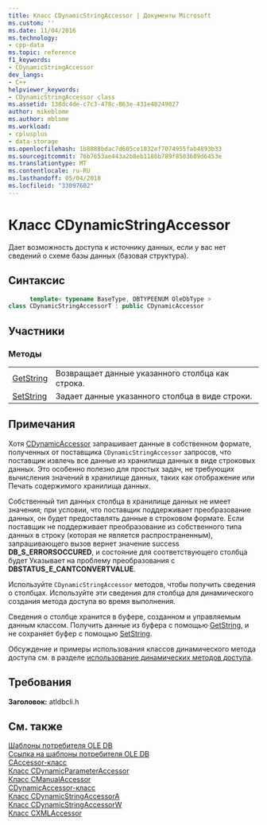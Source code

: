 ```yaml
---
title: Класс CDynamicStringAccessor | Документы Microsoft
ms.custom: ''
ms.date: 11/04/2016
ms.technology:
- cpp-data
ms.topic: reference
f1_keywords:
- CDynamicStringAccessor
dev_langs:
- C++
helpviewer_keywords:
- CDynamicStringAccessor class
ms.assetid: 138dc4de-c7c3-478c-863e-431e48249027
author: mikeblome
ms.author: mblome
ms.workload:
- cplusplus
- data-storage
ms.openlocfilehash: 1b8888bdac7d605ce1832ef7074955fab4893b33
ms.sourcegitcommit: 76b7653ae443a2b8eb1186b789f8503609d6453e
ms.translationtype: MT
ms.contentlocale: ru-RU
ms.lasthandoff: 05/04/2018
ms.locfileid: "33097602"
---
```

# <a name="cdynamicstringaccessor-class"></a>Класс CDynamicStringAccessor
Дает возможность доступа к источнику данных, если у вас нет сведений о схеме базы данных (базовая структура).  
  
## <a name="syntax"></a>Синтаксис  
  
```cpp
      template< typename BaseType, DBTYPEENUM OleDbType >  
class CDynamicStringAccessorT : public CDynamicAccessor  
```  
  
## <a name="members"></a>Участники  
  
### <a name="methods"></a>Методы  
  
|||  
|-|-|  
|[GetString](../../data/oledb/cdynamicstringaccessor-getstring.md)|Возвращает данные указанного столбца как строка.|  
|[SetString](../../data/oledb/cdynamicstringaccessor-setstring.md)|Задает данные указанного столбца в виде строки.|  
  
## <a name="remarks"></a>Примечания  
 Хотя [CDynamicAccessor](../../data/oledb/cdynamicaccessor-class.md) запрашивает данные в собственном формате, полученных от поставщика `CDynamicStringAccessor` запросов, что поставщик извлечь все данные из хранилища данных в виде строковых данных. Это особенно полезно для простых задач, не требующих вычисления значений в хранилище данных, таких как отображение или Печать содержимого хранилища данных.  
  
 Собственный тип данных столбца в хранилище данных не имеет значения; при условии, что поставщик поддерживает преобразование данных, он будет предоставлять данные в строковом формате. Если поставщик не поддерживает преобразование из собственного типа данных в строку (которая не является распространенным), запрашивающего вызов вернет значение success **DB_S_ERRORSOCCURED**, и состояние для соответствующего столбца будет Указывает на проблему преобразования с **DBSTATUS_E_CANTCONVERTVALUE**.  
  
 Используйте `CDynamicStringAccessor` методов, чтобы получить сведения о столбцах. Используйте эти сведения для столбца для динамического создания метода доступа во время выполнения.  
  
 Сведения о столбце хранится в буфере, созданном и управляемым данным классом. Получить данные из буфера с помощью [GetString](../../data/oledb/cdynamicstringaccessor-getstring.md), и не сохраняет буфер с помощью [SetString](../../data/oledb/cdynamicstringaccessor-setstring.md).  
  
 Обсуждение и примеры использования классов динамического метода доступа см. в разделе [использование динамических методов доступа](../../data/oledb/using-dynamic-accessors.md).  
  
## <a name="requirements"></a>Требования  
 **Заголовок:** atldbcli.h  
  
## <a name="see-also"></a>См. также  
 [Шаблоны потребителя OLE DB](../../data/oledb/ole-db-consumer-templates-cpp.md)   
 [Ссылка на шаблоны потребителя OLE DB](../../data/oledb/ole-db-consumer-templates-reference.md)   
 [CAccessor-класс](../../data/oledb/caccessor-class.md)   
 [Класс CDynamicParameterAccessor](../../data/oledb/cdynamicparameteraccessor-class.md)   
 [Класс CManualAccessor](../../data/oledb/cmanualaccessor-class.md)   
 [CDynamicAccessor-класс](../../data/oledb/cdynamicaccessor-class.md)   
 [Класс CDynamicStringAccessorA](../../data/oledb/cdynamicstringaccessora-class.md)   
 [Класс CDynamicStringAccessorW](../../data/oledb/cdynamicstringaccessorw-class.md)   
 [Класс CXMLAccessor](../../data/oledb/cxmlaccessor-class.md)